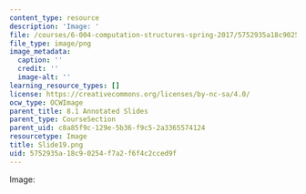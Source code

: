 ```yaml
---
content_type: resource
description: 'Image: '
file: /courses/6-004-computation-structures-spring-2017/5752935a18c90254f7a2f6f4c2cced9f_Slide19.png
file_type: image/png
image_metadata:
  caption: ''
  credit: ''
  image-alt: ''
learning_resource_types: []
license: https://creativecommons.org/licenses/by-nc-sa/4.0/
ocw_type: OCWImage
parent_title: 8.1 Annotated Slides
parent_type: CourseSection
parent_uid: c8a85f9c-129e-5b36-f9c5-2a3365574124
resourcetype: Image
title: Slide19.png
uid: 5752935a-18c9-0254-f7a2-f6f4c2cced9f
---
```

Image: 